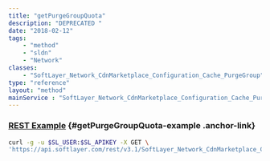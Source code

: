 ```yaml
---
title: "getPurgeGroupQuota"
description: "DEPRECATED "
date: "2018-02-12"
tags:
    - "method"
    - "sldn"
    - "Network"
classes:
    - "SoftLayer_Network_CdnMarketplace_Configuration_Cache_PurgeGroup"
type: "reference"
layout: "method"
mainService : "SoftLayer_Network_CdnMarketplace_Configuration_Cache_PurgeGroup"
---
```


### [REST Example](#getPurgeGroupQuota-example) <a href="/article/rest/"><i class="fas fa-question"></i></a> {#getPurgeGroupQuota-example .anchor-link} 
```bash
curl -g -u $SL_USER:$SL_APIKEY -X GET \
'https://api.softlayer.com/rest/v3.1/SoftLayer_Network_CdnMarketplace_Configuration_Cache_PurgeGroup/getPurgeGroupQuota'
```
